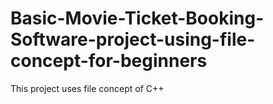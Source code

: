 # Basic-Movie-Ticket-Booking-Software-project-using-file-concept-for-beginners



This project uses file concept of C++


